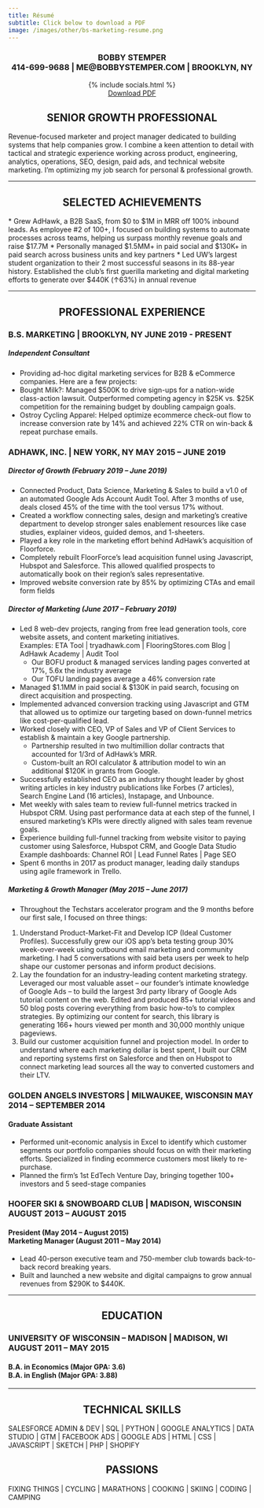 ```yaml
---
title: Résumé
subtitle: Click below to download a PDF
image: /images/other/bs-marketing-resume.png
---
```

<h3 style="text-align:center;">
<strong>BOBBY STEMPER</strong> <br>
414-699-9688 | ME@BOBBYSTEMPER.COM | BROOKLYN, NY 
</h3>

<div style="text-align:center;">
{% include socials.html %}
<br>
</div>

<div style="text-align: center;">
<a href="https://drive.google.com/file/d/1mB2PeZh6NT4pwXAs99_MxBIY00jIygX3/view?usp=sharing" class="button button--large">Download PDF</a>
<br>
</div>

<h2 style="text-align: center;">
SENIOR GROWTH PROFESSIONAL
</h2>
Revenue-focused marketer and project manager dedicated to building systems that help companies grow. I combine a keen attention to detail with tactical and strategic experience working across product, engineering, analytics, operations, SEO, design, paid ads, and technical website marketing. I’m optimizing my job search for personal & professional growth.

---
<h2 style="text-align: center;">
SELECTED ACHIEVEMENTS
</h2>
* Grew AdHawk, a B2B SaaS, from $0 to $1M in MRR off 100% inbound leads. As employee #2 of 100+, I focused on building systems to automate processes across teams, helping us surpass monthly revenue goals and raise $17.7M 
* Personally managed $1.5MM+ in paid social and $130K+ in paid search across business units and key partners
* Led UW’s largest student organization to their 2 most successful seasons in its 88-year history. Established the club’s first guerilla marketing and digital marketing efforts to generate over $440K (↑63%) in annual revenue

---

<h2 style="text-align: center;">
PROFESSIONAL EXPERIENCE
</h2>

### B.S. MARKETING | BROOKLYN, NY			                     		     JUNE 2019 - PRESENT
##### Independent Consultant
* Providing ad-hoc digital marketing services for B2B & eCommerce companies. Here are a few projects:
* Bought Milk?: Managed $500K to drive sign-ups for a nation-wide class-action lawsuit. Outperformed competing agency in $25K vs. $25K competition for the remaining budget by doubling campaign goals.
* Ostroy Cycling Apparel: Helped optimize ecommerce check-out flow to increase conversion rate by 14% and achieved 22% CTR on win-back & repeat purchase emails.

### ADHAWK, INC. | NEW YORK, NY			                     		     MAY 2015 – JUNE 2019
##### Director of Growth  (February 2019 – June 2019) 
* Connected Product, Data Science, Marketing & Sales to build a v1.0 of an automated Google Ads Account Audit Tool. After 3 months of use, deals closed 45% of the time with the tool versus 17% without.
* Created a workflow connecting sales, design and marketing’s creative department to develop stronger sales enablement resources like case studies, explainer videos, guided demos, and 1-sheeters. 
* Played a key role in the marketing effort behind AdHawk’s acquisition of Floorforce. 
* Completely rebuilt FloorForce’s lead acquisition funnel using Javascript, Hubspot and Salesforce. This allowed qualified prospects to automatically book on their region’s sales representative. 
* Improved website conversion rate by 85% by optimizing CTAs and email form fields

##### Director of Marketing  (June 2017 – February 2019)
* Led 8 web-dev projects, ranging from free lead generation tools, core website assets, and content marketing initiatives. 
	<br>Examples: ETA Tool | tryadhawk.com | FlooringStores.com Blog | AdHawk Academy  | Audit Tool
    * Our BOFU product & managed services landing pages converted at 17%, 5.6x the industry average
    * Our TOFU landing pages average a 46% conversion rate
* Managed $1.1MM in paid social & $130K in paid search, focusing on direct acquisition and prospecting.
* Implemented advanced conversion tracking using Javascript and GTM that allowed us to optimize our targeting based on down-funnel metrics like cost-per-qualified lead.
* Worked closely with CEO, VP of Sales and VP of Client Services to establish & maintain a key Google partnership. 
    * Partnership resulted in two multimillion dollar contracts that accounted for 1/3rd of AdHawk’s MRR. 
    * Custom-built an ROI calculator & attribution model to win an additional $120K in grants from Google.
* Successfully established CEO as an industry thought leader by ghost writing articles in key industry publications like Forbes (7 articles), Search Engine Land (16 articles), Instapage, and Unbounce.  
* Met weekly with sales team to review full-funnel metrics tracked in Hubspot CRM. Using past performance data at each step of the funnel, I ensured marketing’s KPIs were directly aligned with sales team revenue goals.
* Experience building full-funnel tracking from website visitor to paying customer using Salesforce, Hubspot CRM, and Google Data Studio 
	<br> Example dashboards: Channel ROI | Lead Funnel Rates | Page SEO
* Spent 6 months in 2017 as product manager, leading daily standups using agile framework in Trello.

##### Marketing & Growth Manager  (May 2015 – June 2017)
* Throughout the Techstars accelerator program and the 9 months before our first sale, I focused on three things:
1. Understand Product-Market-Fit and Develop ICP (Ideal Customer Profiles). Successfully grew our iOS app’s beta testing group 30% week-over-week using outbound email marketing and community marketing. I had 5 conversations with said beta users per week to help shape our customer personas and inform product decisions.
2. Lay the foundation for an industry-leading content marketing strategy. Leveraged our most valuable asset – our founder’s intimate knowledge of Google Ads – to build the largest 3rd party library of Google Ads tutorial content on the web. Edited and produced 85+ tutorial videos and 50 blog posts covering everything from basic how-to’s to complex strategies. By optimizing our content for search, this library is generating 166+ hours viewed per month and 30,000 monthly unique pageviews.
3. Build our customer acquisition funnel and projection model. In order to understand where each marketing dollar is best spent, I built our CRM and reporting systems first on Salesforce and then on Hubspot to connect marketing lead sources all the way to converted customers and their LTV. 

### GOLDEN ANGELS INVESTORS | MILWAUKEE, WISCONSIN 	                   MAY 2014 – SEPTEMBER 2014
#### Graduate Assistant
* Performed unit-economic analysis in Excel to identify which customer segments our portfolio companies should focus on with their marketing efforts. Specialized in finding ecommerce customers most likely to re- purchase. 
* Planned the firm’s 1st EdTech Venture Day, bringing together 100+ investors and 5 seed-stage companies

### HOOFER SKI & SNOWBOARD CLUB | MADISON, WISCONSIN                   AUGUST 2013 – AUGUST 2015
#### President  (May 2014 – August 2015) <br> Marketing Manager (August 2011 – May 2014) 
* Lead 40-person executive team and 750-member club towards back-to-back record breaking years.
* Built and launched a new website and digital campaigns to grow annual revenues from $290K to $440K.

---
<h2 style="text-align: center;">
EDUCATION
</h2>

### UNIVERSITY OF WISCONSIN – MADISON  |  MADISON, WI	                         AUGUST 2011 – MAY 2015
#### B.A. in Economics  (Major GPA: 3.6) <br> B.A. in English  (Major GPA: 3.88) 

---

<h2 style="text-align: center;">
TECHNICAL SKILLS
</h2>
SALESFORCE ADMIN & DEV | SQL | PYTHON | GOOGLE ANALYTICS | DATA STUDIO | GTM | FACEBOOK ADS | GOOGLE ADS | HTML | CSS | JAVASCRIPT | SKETCH | PHP | SHOPIFY

<h2 style="text-align: center;">
PASSIONS
</h2>
FIXING THINGS | CYCLING | MARATHONS | COOKING | SKIING | CODING | CAMPING
